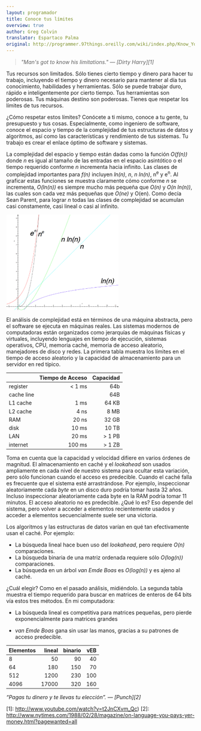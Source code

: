```yaml
---
layout: programador
title: Conoce tus límites
overview: true
author: Greg Colvin
translator: Espartaco Palma
original: http://programmer.97things.oreilly.com/wiki/index.php/Know_Your_Limits
---
```


> _"Man's got to know his limitations." — [Dirty Harry][1]_

Tus recursos son limitados. Sólo tienes cierto tiempo y dinero para
hacer tu trabajo, incluyendo el tiempo y dinero necesario para mantener
al día tus conocimiento, habilidades y herramientas. Sólo se puede
trabajar duro, rápido e inteligentemente por cierto tiempo. Tus
herramientas son poderosas. Tus máquinas destino son poderosas. Tienes
que respetar los límites de tus recursos.

¿Cómo respetar estos límites? Conócete a ti mismo, conoce a tu gente, tu
presupuesto y tus cosas. Especialmente, como ingeniero de software,
conoce el espacio y tiempo de la complejidad de tus estructuras de datos
y algoritmos, así como las características y rendimiento de tus
sistemas. Tu trabajo es crear el enlace óptimo de software y sistemas.

La complejidad del espacio y tiempo están dadas como la función
_O(f(n))_ donde _n_ es igual al tamaño de las entradas en el espacio
asintótico o el tiempo requerido conforme *n* incrementa hacia infinito.
Las clases de complejidad importantes para _f(n)_ incluyen _ln(n)_, *n*,
_n ln(n)_, n<sup>e</sup> y e<sup>n</sup>. Al graficar estas funciones se
muestra claramente cómo conforme _n_ se incrementa, _O(ln(n))_ es
siempre mucho más pequeña que _O(n)_ y _O(n ln(n))_, las cuales son cada
vez más pequeñas que _O(ne)_ y O(en). Como decía Sean Parent, para
lograr *n* todas las clases de complejidad se acumulan casi constamente,
casi lineal o casi al infinito.

<a href="assets/img/complexity_classes.jpeg"><img
src="assets/img/complexity_classes.jpeg" alt="Algunos tipo de complejidad
importantes" style="width: 300px;"/></a>

El análisis de complejidad está en términos de una máquina abstracta,
pero el software se ejecuta en máquinas reales. Las sistemas modernos de
computadoras están organizados como jerarquías de máquinas físicas y
virtuales, incluyendo lenguajes en tiempo de ejecución, sistemas
operativos, CPU, memoria caché, memoria de acceso aleatorio, manejadores
de disco y redes. La primera tabla muestra los límites en el tiempo de
acceso aleatorio y la capacidad de almacenamiento para un servidor en
red típico.

|              | Tiempo de Acceso |  Capacidad |
|--------------|-----------------:| ----------:|
|register      |  < 1 ms          |        64b |
|cache line    |                  |        64B |
|L1 cache      |  1 ms            | 64 KB      |
|L2 cache      |  4 ns            | 8 MB       |
| RAM          | 20 ns            | 32 GB      |
| disk         | 10 ms            | 10 TB      |
| LAN          | 20 ms            | > 1 PB     |
| internet     | 100 ms           | > 1 ZB     |

Toma en cuenta que la capacidad y velocidad difiere en varios órdenes de
magnitud. El almacenamiento en caché y el _lookahead_ son usados
ampliamente en cada nivel de nuestro sistema para ocultar esta
variación, pero sólo funcionan cuando el acceso es predecible. Cuando el
caché falla es frecuente que el sistema esté arrastrándose. Por ejemplo,
inspeccionar aleatoriamente cada _byte_ en un disco duro podría tomar
hasta 32 años. Incluso inspeccionar aleatoriamente cada byte en la RAM
podría tomar 11 minutos. El acceso aleatorio no es predecible. ¿Qué lo
es? Eso depende del sistema, pero volver a acceder a elementos
recientemente usados y acceder a elementos secuencialmente suele ser una
victoria.

Los algoritmos y las estructuras de datos varían en qué tan
efectivamente usan el caché. Por ejemplo:

- La búsqueda lineal hace buen uso del _lookahead_, pero requiere _O(n)_
comparaciones.
- La búsqueda binaria de una matriz ordenada requiere sólo _O(log(n))_
comparaciones.
- La búsqueda en un árbol _van Emde Boas_ es _O(log(n))_ y es ajeno al
caché.

¿Cuál elegir? Como en el pasado análisis, midiéndolo. La segunda tabla
muestra el tiempo requerido para buscar en matrices de enteros de 64
bits vía estos tres métodos. En mi computadora:

- La búsqueda lineal es competitiva para matrices pequeñas, pero pierde
exponencialmente para matrices grandes

- _van Emde Boas_ gana sin usar las manos, gracias a su patrones de
acceso predecible.

|Elementos| lineal  | binario |   vEB   |
|:--------|--------:|--------:|--------:|
| 8       | 50      | 90      | 40      |
| 64      | 180     | 150     | 70      |
| 512     | 1200    | 230     | 100     |
| 4096    | 17000   | 320     | 160     |



_“Pagas tu dinero y te llevas tu elección”. — [Punch][2]_

[1]: http://www.youtube.com/watch?v=t2JnCXvm_Qc)
[2]: http://www.nytimes.com/1988/02/28/magazine/on-language-you-pays-yer-money.html?pagewanted=all